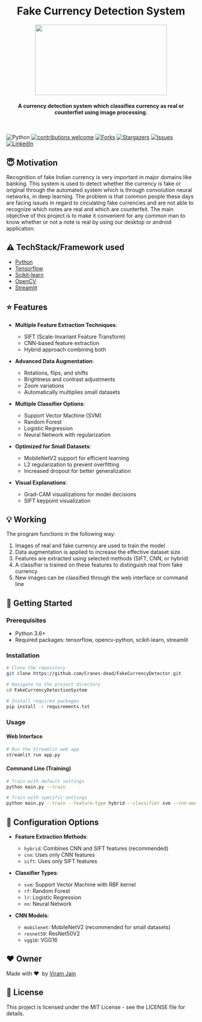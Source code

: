 <h1 align="center">Fake Currency Detection System</h1>

<div align= "center"><img src="https://images.thequint.com/thequint%2F2016-11%2F71274674-012f-4a31-b1c8-a3ca4cbf4387%2Fnew-500-note-currency.jpg?rect=0%2C0%2C1400%2C788" width="350" height="187"/>
  <h4>A currency detection system which classifies currency as real or counterfiet using image processing.</h4>
</div>

<br>

![Python](https://img.shields.io/badge/python-v3.6+-blue.svg)
[![contributions welcome](https://img.shields.io/badge/contributions-welcome-brightgreen.svg?style=flat)](https://github.com/viram-jain/FakeCurrencyDetectionSystem/issues)
[![Forks](https://img.shields.io/github/forks/viram-jain/FakeCurrencyDetectionSystem.svg?logo=github)](https://github.com/viram-jain/FakeCurrencyDetectionSystem/network/members)
[![Stargazers](https://img.shields.io/github/stars/viram-jain/FakeCurrencyDetectionSystem.svg?logo=github)](https://github.com/viram-jain/FakeCurrencyDetectionSystem/stargazers)
[![Issues](https://img.shields.io/github/issues/viram-jain/FakeCurrencyDetectionSystem.svg?logo=github)](https://github.com/viram-jain/FakeCurrencyDetectionSystem/issues)
[![LinkedIn](https://img.shields.io/badge/-LinkedIn-black.svg?style=flat-square&logo=linkedin&colorB=555)](https://linkedin.com/in/viram-jain-43450018b)

## :innocent: Motivation
Recognition of fake Indian currency is very important in major domains like banking. This system is used to detect whether the currency is fake or original through the automated system which is through convolution neural networks, in deep learning. The problem is that common people these days are facing issues in regard to circulating fake currencies and are not able to recognize which notes are real and which are counterfeit. The main objective of this project is to make it convenient for any common man to know whether or not a note is real by using our desktop or android application.

## :warning: TechStack/Framework used

- [Python](https://www.python.org/)
- [Tensorflow](https://www.tensorflow.org/)
- [Scikit-learn](https://scikit-learn.org/)
- [OpenCV](https://opencv.org/)
- [Streamlit](https://streamlit.io/)

## :star: Features

- **Multiple Feature Extraction Techniques**:
  - SIFT (Scale-Invariant Feature Transform)
  - CNN-based feature extraction
  - Hybrid approach combining both

- **Advanced Data Augmentation**:
  - Rotations, flips, and shifts
  - Brightness and contrast adjustments
  - Zoom variations
  - Automatically multiplies small datasets

- **Multiple Classifier Options**:
  - Support Vector Machine (SVM)
  - Random Forest
  - Logistic Regression
  - Neural Network with regularization

- **Optimized for Small Datasets**:
  - MobileNetV2 support for efficient learning
  - L2 regularization to prevent overfitting
  - Increased dropout for better generalization

- **Visual Explanations**:
  - Grad-CAM visualizations for model decisions
  - SIFT keypoint visualization

## :bulb: Working

The program functions in the following way:
1. Images of real and fake currency are used to train the model
2. Data augmentation is applied to increase the effective dataset size
3. Features are extracted using selected methods (SIFT, CNN, or hybrid)
4. A classifier is trained on these features to distinguish real from fake currency
5. New images can be classified through the web interface or command line

## :rocket: Getting Started

### Prerequisites
- Python 3.6+
- Required packages: tensorflow, opencv-python, scikit-learn, streamlit

### Installation

```bash
# Clone the repository
git clone https://github.com/Cranes-dead/FakeCurrencyDetector.git

# Navigate to the project directory
cd FakeCurrencyDetectionSystem

# Install required packages
pip install -r requirements.txt
```

### Usage

#### Web Interface
```bash
# Run the Streamlit web app
streamlit run app.py
```

#### Command Line (Training)
```bash
# Train with default settings
python main.py --train

# Train with specific settings
python main.py --train --feature-type hybrid --classifier svm --cnn-model mobilenet --augment
```

## :wrench: Configuration Options

- **Feature Extraction Methods**:
  - `hybrid`: Combines CNN and SIFT features (recommended)
  - `cnn`: Uses only CNN features
  - `sift`: Uses only SIFT features

- **Classifier Types**:
  - `svm`: Support Vector Machine with RBF kernel
  - `rf`: Random Forest
  - `lr`: Logistic Regression
  - `nn`: Neural Network

- **CNN Models**:
  - `mobilenet`: MobileNetV2 (recommended for small datasets)
  - `resnet50`: ResNet50V2
  - `vgg16`: VGG16

## :heart: Owner
Made with :heart:&nbsp;  by [Viram Jain](https://github.com/Cranes-dead)

## :page_with_curl: License
This project is licensed under the MIT License - see the LICENSE file for details.
